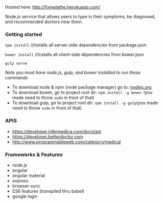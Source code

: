 Hosted here: http://fixmelathe.herokuapp.com/

Node.js service that allows users to type in their symptoms, be diagnosed, and recommended doctors near them.

### Getting started ###
`npm install`   //installs all server-side dependencies from package.json 

`bower install`  //installs all client-side dependencies from bower.json 

`gulp serve`

*Note you must have node.js, gulp, and bower installed to run these commands*

- To download node & npm (node package manager) go to: [nodejs.org](https://nodejs.org/en/)
- To download bower, go to project root dir: `npm install -g bower` (you made need to throw `sudo` in front of that)
- To download gulp, go to project root dir: `npm install -g gulp`(you made need to throw `sudo` in front of that)

### APIS ###
* https://developer.infermedica.com/docs/api
* https://developer.betterdoctor.com
* http://www.programmableweb.com/category/medical

### Frameworks & Features ###
- node.js
- angular
- angular material
- express
- browser-sync
- ES6 features (transpiled thru babel)
- google login
